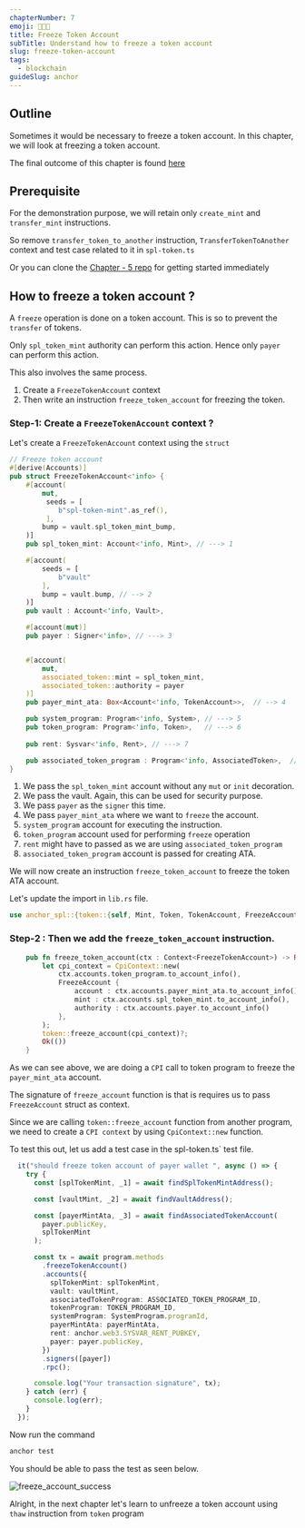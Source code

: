 ```yaml
---
chapterNumber: 7
emoji: 👩🏼‍🎨
title: Freeze Token Account
subTitle: Understand how to freeze a token account
slug: freeze-token-account
tags:
  - blockchain
guideSlug: anchor
---
```

## Outline

Sometimes it would be necessary to freeze a token account. In this chapter, we will look at freezing a token account. 

The final outcome of this chapter is found [here](https://github.com/metablockshq/spl-token-chapters/tree/main/Chapter%207%20-%20Freeze%20Token%20Accounts)

## Prerequisite

For the demonstration purpose, we will retain only `create_mint` and `transfer_mint` instructions. 

So remove `transfer_token_to_another` instruction, `TransferTokenToAnother` context and test case related to it in `spl-token.ts` 

Or you can clone the [Chapter - 5 repo](https://github.com/metablockshq/spl-token-chapters/tree/main/Chapter%205%20-%20Transfer%20New%20Mint) for getting started immediately

## How to freeze a token account ?

A `freeze` operation is done on a token account. This is so to prevent the `transfer` of tokens. 

Only `spl_token_mint` authority can perform this action. Hence only `payer` can perform this action.

This also involves the same process. 

1. Create a `FreezeTokenAccount` context  
2. Then write an instruction `freeze_token_account` for freezing the token.

### Step-1: Create a `FreezeTokenAccount` context ?

Let's create a `FreezeTokenAccount` context using the `struct`

```rust
// Freeze token account
#[derive(Accounts)]
pub struct FreezeTokenAccount<'info> {
    #[account(
        mut,
         seeds = [
            b"spl-token-mint".as_ref(),
         ],
        bump = vault.spl_token_mint_bump,
    )]
    pub spl_token_mint: Account<'info, Mint>, // ---> 1

    #[account(
        seeds = [
            b"vault"
        ],
        bump = vault.bump, // --> 2
    )]
    pub vault : Account<'info, Vault>, 

    #[account(mut)]
    pub payer : Signer<'info>, // ---> 3


    #[account(
        mut,
        associated_token::mint = spl_token_mint,
        associated_token::authority = payer
    )]
    pub payer_mint_ata: Box<Account<'info, TokenAccount>>,  // --> 4

    pub system_program: Program<'info, System>, // ---> 5
    pub token_program: Program<'info, Token>,   // ---> 6
    
    pub rent: Sysvar<'info, Rent>, // ---> 7

    pub associated_token_program : Program<'info, AssociatedToken>,  // ---> 8
}
```

1. We pass the `spl_token_mint` account without any `mut` or `init` decoration.
2. We pass the vault. Again, this can be used for security purpose.
3. We pass `payer` as the `signer` this time. 
4. We pass `payer_mint_ata` where we want to `freeze` the account.
5. `system_program` account for executing the instruction.
6. `token_program` account used for performing `freeze` operation
7. `rent` might have to passed as we are using `associated_token_program`
8. `associated_token_program` account is passed for creating ATA.

We will now create an instruction `freeze_token_account` to freeze the token ATA account.

Let's update the import in `lib.rs` file.

```rust
use anchor_spl::{token::{self, Mint, Token, TokenAccount, FreezeAccount}, associated_token::AssociatedToken};
```

### Step-2 : Then we add the `freeze_token_account` instruction.

```rust
    pub fn freeze_token_account(ctx : Context<FreezeTokenAccount>) -> Result<()> {
        let cpi_context = CpiContext::new(
            ctx.accounts.token_program.to_account_info(),
            FreezeAccount {
                account : ctx.accounts.payer_mint_ata.to_account_info(),
                mint : ctx.accounts.spl_token_mint.to_account_info(),
                authority : ctx.accounts.payer.to_account_info()
            },
        );
        token::freeze_account(cpi_context)?;
        Ok(())
    }
```

As we can see above, we are doing a `CPI` call to token program to freeze the `payer_mint_ata` account. 

The signature of `freeze_account` function is that is requires us to pass `FreezeAccount` struct as context. 

Since we are calling `token::freeze_account` function from another program, we need to create a `CPI context` by using `CpiContext::new` function.

To test this out, let us add a test case in the spl-token.ts` test file.

```typescript
  it("should freeze token account of payer wallet ", async () => {
    try {
      const [splTokenMint, _1] = await findSplTokenMintAddress();

      const [vaultMint, _2] = await findVaultAddress();

      const [payerMintAta, _3] = await findAssociatedTokenAccount(
        payer.publicKey,
        splTokenMint
      );

      const tx = await program.methods
        .freezeTokenAccount()
        .accounts({
          splTokenMint: splTokenMint,
          vault: vaultMint,
          associatedTokenProgram: ASSOCIATED_TOKEN_PROGRAM_ID,
          tokenProgram: TOKEN_PROGRAM_ID,
          systemProgram: SystemProgram.programId,
          payerMintAta: payerMintAta,
          rent: anchor.web3.SYSVAR_RENT_PUBKEY,
          payer: payer.publicKey,
        })
        .signers([payer])
        .rpc();

      console.log("Your transaction signature", tx);
    } catch (err) {
      console.log(err);
    }
  });
```

Now run the command 

```bash
anchor test
```

You should be able to pass the test as seen below.

![](/img/content/guide-chapters/freeze_account_success.png "freeze_account_success")

Alright, in the next chapter let's learn to unfreeze a token account using `thaw` instruction from `token` program